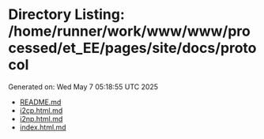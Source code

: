 # Directory Listing: /home/runner/work/www/www/processed/et_EE/pages/site/docs/protocol
Generated on: Wed May  7 05:18:55 UTC 2025

- [README.md](README.md)
- [i2cp.html.md](i2cp.html.md)
- [i2np.html.md](i2np.html.md)
- [index.html.md](index.html.md)
